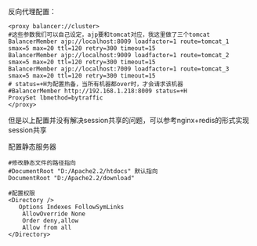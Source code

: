 反向代理配置：

    <proxy balancer://cluster>  
    #这些参数我们可以自己设定，ajp要和tomcat对应，我这里做了三个tomcat  
    BalancerMember ajp://localhost:8009 loadfactor=1 route=tomcat_1  smax=5 max=20 ttl=120 retry=300 timeout=15  
    BalancerMember ajp://localhost:9009 loadfactor=1 route=tomcat_2  smax=5 max=20 ttl=120 retry=300 timeout=15  
    BalancerMember ajp://localhost:7009 loadfactor=1 route=tomcat_3  smax=5 max=20 ttl=120 retry=300 timeout=15  
    # status=+H为配置热备，当所有机器都over时，才会请求该机器  
    #BalancerMember http://192.168.1.218:8009 status=+H  
    ProxySet lbmethod=bytraffic  
    </proxy> 
但是以上配置并没有解决session共享的问题，可以参考nginx+redis的形式实现session共享

配置静态服务器

```
#修改静态文件的路径指向
#DocumentRoot "D:/Apache2.2/htdocs" 默认指向
DocumentRoot "D:/Apache2.2/download" 
 
#配置权限
<Directory />
   Options Indexes FollowSymLinks
    AllowOverride None
    Order deny,allow
    Allow from all
</Directory>
```

